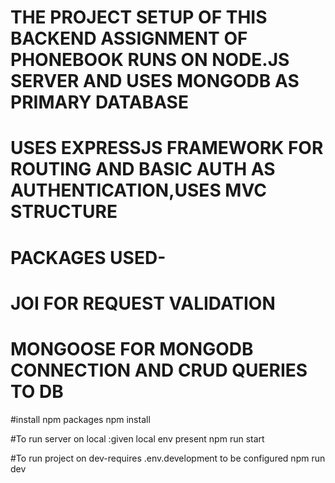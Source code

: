 # THE PROJECT SETUP OF THIS BACKEND ASSIGNMENT OF PHONEBOOK RUNS ON NODE.JS SERVER AND USES MONGODB AS PRIMARY DATABASE
# USES EXPRESSJS FRAMEWORK FOR ROUTING AND BASIC AUTH AS AUTHENTICATION,USES MVC STRUCTURE
# PACKAGES USED-
# JOI FOR REQUEST VALIDATION
# MONGOOSE FOR MONGODB CONNECTION AND CRUD QUERIES TO DB



#install npm packages
npm install

#To run server on local :given local env present
npm run start

#To run project on dev-requires .env.development to be configured
npm run dev